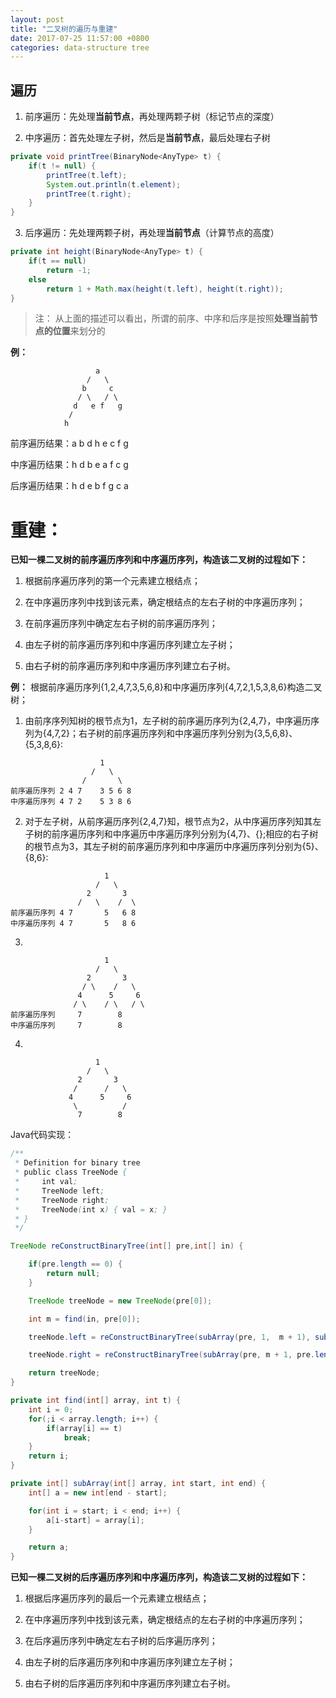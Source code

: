 ```yaml
---
layout: post
title: "二叉树的遍历与重建"
date: 2017-07-25 11:57:00 +0800
categories: data-structure tree
---
```

## 遍历
1. 前序遍历：先处理**当前节点**，再处理两颗子树（标记节点的深度）

2. 中序遍历：首先处理左子树，然后是**当前节点**，最后处理右子树
```java
private void printTree(BinaryNode<AnyType> t) {
    if(t != null) {
        printTree(t.left);
        System.out.println(t.element);
        printTree(t.right);
    }
}
```
3. 后序遍历：先处理两颗子树，再处理**当前节点**（计算节点的高度）
```java
private int height(BinaryNode<AnyType> t) {
    if(t == null)
        return -1;
    else
        return 1 + Math.max(height(t.left), height(t.right));
}
```

> 注： 从上面的描述可以看出，所谓的前序、中序和后序是按照**处理当前节点的位置**来划分的

**例：**
```
                   a
                 /   \
                b     c
               / \   / \
              d   e f   g
             /
            h
```
前序遍历结果：a b d h e c f g

中序遍历结果：h d b e a f c g

后序遍历结果：h d e b f g c a

# 重建：

**已知一棵二叉树的前序遍历序列和中序遍历序列，构造该二叉树的过程如下：**

1. 根据前序遍历序列的第一个元素建立根结点；

2. 在中序遍历序列中找到该元素，确定根结点的左右子树的中序遍历序列；

3. 在前序遍历序列中确定左右子树的前序遍历序列；

4. 由左子树的前序遍历序列和中序遍历序列建立左子树；

5. 由右子树的前序遍历序列和中序遍历序列建立右子树。

**例：** 根据前序遍历序列{1,2,4,7,3,5,6,8}和中序遍历序列{4,7,2,1,5,3,8,6}构造二叉树；

1. 由前序序列知树的根节点为1，左子树的前序遍历序列为{2,4,7}，中序遍历序列为{4,7,2}；右子树的前序遍历序列和中序遍历序列分别为{3,5,6,8}、{5,3,8,6}:
```
                    1
                  /   \
                /       \
前序遍历序列 2 4 7    3 5 6 8
中序遍历序列 4 7 2    5 3 8 6
```
2. 对于左子树，从前序遍历序列{2,4,7}知，根节点为2，从中序遍历序列知其左子树的前序遍历序列和中序遍历中序遍历序列分别为{4,7}、{};相应的右子树的根节点为3，其左子树的前序遍历序列和中序遍历中序遍历序列分别为{5}、{8,6}:
```
                     1
                   /   \
                 2       3
               /   \    /  \
前序遍历序列 4 7       5   6 8
中序遍历序列 4 7       5   8 6
```
3.
```
                     1
                   /   \
                 2       3
                / \    /   \
               4      5     6
              / \    / \   / \
前序遍历序列     7        8
中序遍历序列     7        8
```
4.
```
                   1
                 /   \
               2       3
              /      /   \
             4      5     6
              \          /
               7        8
```

Java代码实现：
```java
/**
 * Definition for binary tree
 * public class TreeNode {
 *     int val;
 *     TreeNode left;
 *     TreeNode right;
 *     TreeNode(int x) { val = x; }
 * }
 */

TreeNode reConstructBinaryTree(int[] pre,int[] in) {

    if(pre.length == 0) {
        return null;
    }

    TreeNode treeNode = new TreeNode(pre[0]);

    int m = find(in, pre[0]);

    treeNode.left = reConstructBinaryTree(subArray(pre, 1,  m + 1), subArray(in, 0, m));

    treeNode.right = reConstructBinaryTree(subArray(pre, m + 1, pre.length), subArray(in, m + 1, in.length));

    return treeNode;
}

private int find(int[] array, int t) {
    int i = 0;
    for(;i < array.length; i++) {
        if(array[i] == t)
            break;
    }
    return i;
}

private int[] subArray(int[] array, int start, int end) {
    int[] a = new int[end - start];

    for(int i = start; i < end; i++) {
        a[i-start] = array[i];
    }

    return a;
}
```


**已知一棵二叉树的后序遍历序列和中序遍历序列，构造该二叉树的过程如下：**

1. 根据后序遍历序列的最后一个元素建立根结点；

2. 在中序遍历序列中找到该元素，确定根结点的左右子树的中序遍历序列；

3. 在后序遍历序列中确定左右子树的后序遍历序列；

4. 由左子树的后序遍历序列和中序遍历序列建立左子树；

5. 由右子树的后序遍历序列和中序遍历序列建立右子树。
